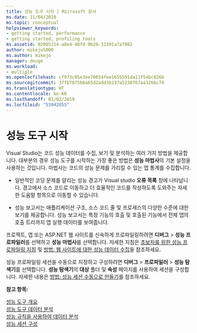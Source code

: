 ```yaml
---
title: 성능 도구 시작 | Microsoft 문서
ms.date: 11/04/2018
ms.topic: conceptual
helpviewer_keywords:
- getting started, performance
- getting started, profiling tools
ms.assetid: 02085214-a8e4-40fd-9b26-32391a7a7082
author: mikejo5000
ms.author: mikejo
manager: douge
ms.workload:
- multiple
ms.openlocfilehash: cf973c05e3ee70654fee1655591da11f54bc826b
ms.sourcegitcommit: 37fb7075b0a65d2add3b137a5230767aa3266c74
ms.translationtype: HT
ms.contentlocale: ko-KR
ms.lasthandoff: 01/02/2019
ms.locfileid: "53942855"
---
```

# <a name="getting-started-with-performance-tools"></a>성능 도구 시작

Visual Studio는 코드 성능 데이터를 수집, 보기 및 분석하는 여러 가지 방법을 제공합니다. 대부분의 경우 성능 도구를 시작하는 가장 좋은 방법은 **성능 마법사**의 기본 설정을 사용하는 것입니다. 마법사는 코드의 성능 문제를 가리킬 수 있는 앱 통계를 수집합니다.  
  
- 일반적인 코딩 문제를 알리는 성능 경고가 Visual studio **오류 목록** 창에 나타납니다. 경고에서 소스 코드로 이동하고 더 효율적인 코드를 작성하도록 도와주는 자세한 도움말 항목으로 이동할 수 있습니다.

- 성능 보고서는 애플리케이션 구조, 소스 코드 줄 및 프로세스의 다양한 수준에 대한 보기를 제공합니다. 성능 보고서는 특정 기능의 호출 및 호출된 기능에서 전체 앱의 호출 트리까지 앱 실행 데이터를 보여줍니다.  
  
프로젝트, 앱 또는 ASP.NET 웹 사이트를 신속하게 프로파일링하려면 **디버그** > **성능 프로파일러**를 선택하고 **성능 마법사**를 선택합니다. 자세한 지침은 [초보자를 위한 성능 프로파일링 지침](../profiling/beginners-guide-to-cpu-sampling.md) 및 [방법: 웹 사이트에 대한 성능 데이터 수집](../profiling/how-to-collect-performance-data-for-a-web-site.md)을 참조하세요.  

성능 프로파일링 세션을 수동으로 지정하고 구성하려면 **디버그** > **프로파일러** > **성능 탐색기**를 선택합니다. **성능 탐색기**의 **대상** 폴더 및 **속성** 페이지를 사용하여 세션을 구성합니다. 자세한 내용은 [방법: 성능 세션 수동으로 만들기](../profiling/how-to-manually-create-performance-sessions.md)를 참조하세요.  
  
**참고 항목:**
  
 [성능 도구 개요](../profiling/overviews-performance-tools.md)   
 [성능 도구 데이터 분석](../profiling/analyzing-performance-tools-data.md)   
 [성능 규칙을 사용하여 데이터 분석](../profiling/using-performance-rules-to-analyze-data.md)   
 [성능 세션 구성](../profiling/configuring-performance-sessions.md)